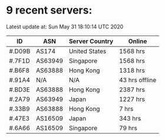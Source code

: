 # 9 recent servers:

Latest update at: Sun May 31 18:10:14 UTC 2020

| ID | ASN | Server Country | Online |
| -- | --- | -------------- | ------ |
| #.D09B | AS174 | United States | 1568 hrs |
| #.7F1D | AS63949 | Singapore | 1568 hrs |
| #.B6F8 | AS63888 | Hong Kong | 1318 hrs |
| #.91A4 | N/A | N/A | 43 hrs offline |
| #.BD3E | AS63888 | Hong Kong | 2387 hrs |
| #.2A79 | AS63949 | Japan | 1227 hrs |
| #.33B9 | AS63888 | Hong Kong | 7 hrs |
| #.47E3 | AS16509 | Japan | 343 hrs |
| #.6A66 | AS16509 | Singapore | 79 hrs |


